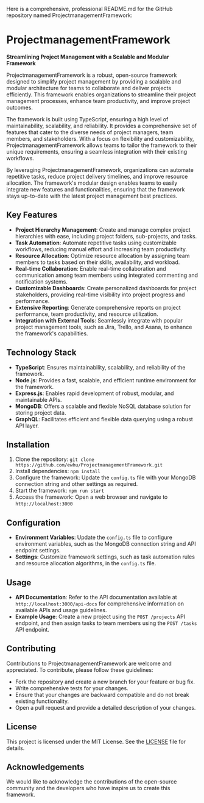 Here is a comprehensive, professional README.md for the GitHub repository named ProjectmanagementFramework:

# ProjectmanagementFramework
**Streamlining Project Management with a Scalable and Modular Framework**

ProjectmanagementFramework is a robust, open-source framework designed to simplify project management by providing a scalable and modular architecture for teams to collaborate and deliver projects efficiently. This framework enables organizations to streamline their project management processes, enhance team productivity, and improve project outcomes.

The framework is built using TypeScript, ensuring a high level of maintainability, scalability, and reliability. It provides a comprehensive set of features that cater to the diverse needs of project managers, team members, and stakeholders. With a focus on flexibility and customizability, ProjectmanagementFramework allows teams to tailor the framework to their unique requirements, ensuring a seamless integration with their existing workflows.

By leveraging ProjectmanagementFramework, organizations can automate repetitive tasks, reduce project delivery timelines, and improve resource allocation. The framework's modular design enables teams to easily integrate new features and functionalities, ensuring that the framework stays up-to-date with the latest project management best practices.

## Key Features

* **Project Hierarchy Management**: Create and manage complex project hierarchies with ease, including project folders, sub-projects, and tasks.
* **Task Automation**: Automate repetitive tasks using customizable workflows, reducing manual effort and increasing team productivity.
* **Resource Allocation**: Optimize resource allocation by assigning team members to tasks based on their skills, availability, and workload.
* **Real-time Collaboration**: Enable real-time collaboration and communication among team members using integrated commenting and notification systems.
* **Customizable Dashboards**: Create personalized dashboards for project stakeholders, providing real-time visibility into project progress and performance.
* **Extensive Reporting**: Generate comprehensive reports on project performance, team productivity, and resource utilization.
* **Integration with External Tools**: Seamlessly integrate with popular project management tools, such as Jira, Trello, and Asana, to enhance the framework's capabilities.

## Technology Stack

* **TypeScript**: Ensures maintainability, scalability, and reliability of the framework.
* **Node.js**: Provides a fast, scalable, and efficient runtime environment for the framework.
* **Express.js**: Enables rapid development of robust, modular, and maintainable APIs.
* **MongoDB**: Offers a scalable and flexible NoSQL database solution for storing project data.
* **GraphQL**: Facilitates efficient and flexible data querying using a robust API layer.

## Installation

1. Clone the repository: `git clone https://github.com/ewhu/ProjectmanagementFramework.git`
2. Install dependencies: `npm install`
3. Configure the framework: Update the `config.ts` file with your MongoDB connection string and other settings as required.
4. Start the framework: `npm run start`
5. Access the framework: Open a web browser and navigate to `http://localhost:3000`

## Configuration

* **Environment Variables**: Update the `config.ts` file to configure environment variables, such as the MongoDB connection string and API endpoint settings.
* **Settings**: Customize framework settings, such as task automation rules and resource allocation algorithms, in the `config.ts` file.

## Usage

* **API Documentation**: Refer to the API documentation available at `http://localhost:3000/api-docs` for comprehensive information on available APIs and usage guidelines.
* **Example Usage**: Create a new project using the `POST /projects` API endpoint, and then assign tasks to team members using the `POST /tasks` API endpoint.

## Contributing

Contributions to ProjectmanagementFramework are welcome and appreciated. To contribute, please follow these guidelines:

* Fork the repository and create a new branch for your feature or bug fix.
* Write comprehensive tests for your changes.
* Ensure that your changes are backward compatible and do not break existing functionality.
* Open a pull request and provide a detailed description of your changes.

## License

This project is licensed under the MIT License. See the [LICENSE](https://github.com/ewhu/ProjectmanagementFramework/blob/main/LICENSE) file for details.

## Acknowledgements

We would like to acknowledge the contributions of the open-source community and the developers who have inspire us to create this framework.